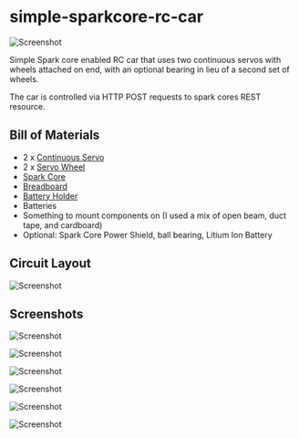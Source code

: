 # simple-sparkcore-rc-car

![Screenshot](https://github.com/kevd1337/simple-sparkcore-rc-car/blob/master/screenshot-1.jpg)

Simple Spark core enabled RC car that uses two continuous servos with wheels attached on end, with an optional bearing in lieu of a second set of wheels.

The car is controlled via HTTP POST requests to spark cores REST resource.

## Bill of Materials
- 2 x [Continuous Servo](http://www.adafruit.com/product/154)
- 2 x [Servo Wheel](http://www.adafruit.com/product/167)
- [Spark Core](http://www.adafruit.com/product/2127)
- [Breadboard](http://www.adafruit.com/products/64)
- [Battery Holder](http://www.adafruit.com/products/727)
- Batteries
- Something to mount components on (I used a mix of open beam, duct tape, and cardboard)
- Optional: Spark Core Power Shield, ball bearing, Litium Ion Battery

## Circuit Layout

![Screenshot](https://github.com/kevd1337/simple-sparkcore-rc-car/blob/master/circuit_bb.png)

## Screenshots

![Screenshot](https://github.com/kevd1337/simple-sparkcore-rc-car/blob/master/screenshot-controller.png)

![Screenshot](https://github.com/kevd1337/simple-sparkcore-rc-car/blob/master/screenshot-2.jpg)

![Screenshot](https://github.com/kevd1337/simple-sparkcore-rc-car/blob/master/screenshot-3.jpg)

![Screenshot](https://github.com/kevd1337/simple-sparkcore-rc-car/blob/master/screenshot-4.jpg)

![Screenshot](https://github.com/kevd1337/simple-sparkcore-rc-car/blob/master/screenshot-5.jpg)

![Screenshot](https://github.com/kevd1337/simple-sparkcore-rc-car/blob/master/screenshot-6.jpg)
